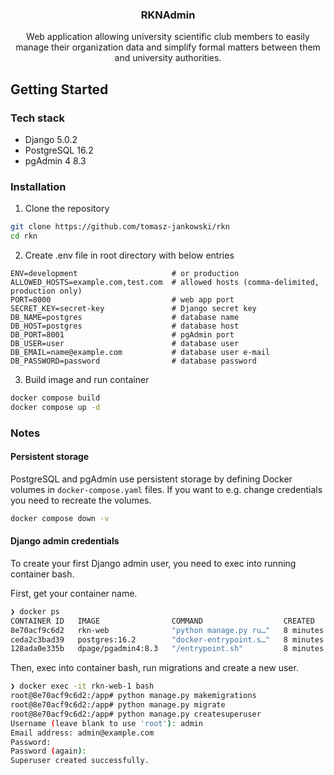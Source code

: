 <div align="center">
  <h3 align="center">RKNAdmin</h3>

  <p align="center">
    Web application allowing university scientific club members to easily manage their organization data and simplify formal matters between them and university authorities.
  </p>
</div>

## Getting Started

### Tech stack
* Django 5.0.2
* PostgreSQL 16.2
* pgAdmin 4 8.3

### Installation

1. Clone the repository
```sh
git clone https://github.com/tomasz-jankowski/rkn
cd rkn
```

2. Create .env file in root directory with below entries
```text
ENV=development                     # or production
ALLOWED_HOSTS=example.com,test.com  # allowed hosts (comma-delimited, production only)
PORT=8000                           # web app port
SECRET_KEY=secret-key               # Django secret key
DB_NAME=postgres                    # database name
DB_HOST=postgres                    # database host
DB_PORT=8001                        # pgAdmin port
DB_USER=user                        # database user
DB_EMAIL=name@example.com           # database user e-mail
DB_PASSWORD=password                # database password
```

3. Build image and run container
```sh
docker compose build
docker compose up -d
```

### Notes

#### Persistent storage
PostgreSQL and pgAdmin use persistent storage by defining Docker volumes in `docker-compose.yaml` files. If you want to e.g. change credentials you need to recreate the volumes.

```sh
docker compose down -v
```

#### Django admin credentials
To create your first Django admin user, you need to exec into running container bash.

First, get your container name.
```sh
❯ docker ps
CONTAINER ID   IMAGE                COMMAND                  CREATED         STATUS             PORTS                           NAMES
8e70acf9c6d2   rkn-web              "python manage.py ru…"   8 minutes ago   Up 8 minutes       0.0.0.0:8000->80/tcp            rkn-web-1
ceda2c3bad39   postgres:16.2        "docker-entrypoint.s…"   8 minutes ago   Up 8 minutes       5432/tcp                        rkn-postgres-1
128ada0e335b   dpage/pgadmin4:8.3   "/entrypoint.sh"         8 minutes ago   Up 8 minutes       443/tcp, 0.0.0.0:8001->80/tcp   rkn-pgadmin-1
```

Then, exec into container bash, run migrations and create a new user.
```sh
❯ docker exec -it rkn-web-1 bash
root@8e70acf9c6d2:/app# python manage.py makemigrations
root@8e70acf9c6d2:/app# python manage.py migrate
root@8e70acf9c6d2:/app# python manage.py createsuperuser
Username (leave blank to use 'root'): admin
Email address: admin@example.com
Password: 
Password (again): 
Superuser created successfully.

```